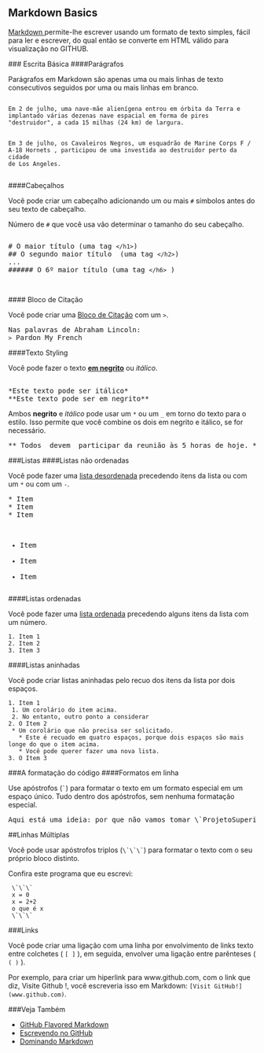 ## Markdown Basics 
<p><a href="http://daringfireball.net/projects/markdown/">Markdown </a> permite-lhe escrever usando um formato de texto simples, fácil para ler e escrever, do qual então se converte em HTML válido para visualização no GITHUB.</p>
### Escrita Básica 
####Parágrafos
<p>Parágrafos em Markdown são apenas uma ou mais linhas de texto consecutivos seguidos por uma ou mais linhas em branco.</p>
<pre><code>
Em 2 de julho, uma nave-mãe alienígena entrou em órbita da Terra e implantado várias dezenas nave espacial em forma de pires "destruidor", a cada 15 milhas (24 km) de largura. 

Em 3 de julho, os Cavaleiros Negros, um esquadrão de Marine Corps F / A-18 Hornets , participou de uma investida ao destruidor perto da cidade de Los Angeles.
</code></pre>
####Cabeçalhos
<p>Você pode criar um cabeçalho adicionando um ou mais <code>#</code> símbolos antes do seu texto de cabeçalho.</P>
 Número de <code>#</code> que você usa vão determinar o tamanho do seu cabeçalho.</p>
<pre><p># O maior título (uma tag <code>&lt;/h1&gt;</code>)
## O segundo maior título  (uma tag <code>&lt;/h2&gt;</code>)
... 
###### O 6º maior título (uma tag <code>&lt;/h6&gt;</code> ) </p> </pre>
#### Bloco de Citação
<p> Você pode criar uma <a href="https://developer.mozilla.org/en-US/docs/Web/HTML/Element/blockquote">Bloco de Citação</a> com um <code>></code>.
<pre>Nas palavras de Abraham Lincoln:
<code>></code> Pardon My French</pre>
####Texto Styling
<p>Você pode fazer o texto <strong><a href="https://developer.mozilla.org/en-US/docs/Web/HTML/Element/strong">em negrito</a></strong> ou <em>itálico</em>.</p>
<pre> 
*Este texto pode ser itálico* 
**Este texto pode ser em negrito** </pre>
<p> Ambos <strong>negrito</strong> e <em>itálico</em> pode usar um <code>*</code> ou um <code>_</code> em torno do texto para o estilo. Isso permite que você combine os dois em negrito e itálico, se for necessário. </p>
<pre>** Todos _devem_ participar da reunião às 5 horas de hoje. **</pre>
###Listas
####Listas não ordenadas
<p>Você pode fazer uma <a href="https://developer.mozilla.org/en-US/docs/Web/HTML/Element/ul">lista desordenada</a> precedendo itens da lista ou com um <code>*</code> ou com um <code>-</code>.</p>
<pre>
* Item
* Item
* Item

- Item
- Item
- Item </pre>
####Listas ordenadas
<p>Você pode fazer uma <a href="https://developer.mozilla.org/en-US/docs/Web/HTML/Element/ol"> lista ordenada</a> precedendo alguns itens da lista com um número.</p>
<pre><code>1. Item 1
2. Item 2
3. Item 3</code></pre>
####Listas aninhadas
<p>Você pode criar listas aninhadas pelo recuo dos itens da lista por dois espaços.</p>
<pre><code>1. Item 1
 1. Um corolário do item acima.
 2. No entanto, outro ponto a considerar
2. O Item 2
 * Um corolário que não precisa ser solicitado.
   * Este é recuado em quatro espaços, porque dois espaços são mais longe do que o item acima.
   * Você pode querer fazer uma nova lista.
3. O Item 3</code></pre>
###A formatação do código
####Formatos em linha
<p>Use apóstrofos (<code>`</code>) para formatar o texto em um formato especial em um espaço único. Tudo dentro dos apóstrofos, sem nenhuma formatação especial.</p>
 <pre>Aqui está uma ideia: por que não vamos tomar \`ProjetoSuperior\` e transformá-lo em \`projeto ** razoável **\`.</pre>
 ##Linhas Múltiplas
 <p>Você pode usar apóstrofos triplos (<code>\`\`\`</code>) para formatar o texto com o seu próprio bloco distinto.</p>
 Confira este programa que eu  escrevi:
 <pre><code> \`\`\`
 x = 0
 x = 2+2
 o que é x
 \`\`\` </code></pre>
###Links
<p>Você pode criar uma ligação com uma linha por envolvimento de links texto entre colchetes ( <code>[ ]</code> ), em seguida, envolver uma ligação entre parênteses ( <code>( )</code> ).</p>
<p>Por exemplo, para criar um hiperlink para www.github.com, com o link que diz, Visite Github !, você escreveria isso em Markdown: <code>[Visit GitHub!](www.github.com)</code>.</p>
###Veja Também
<ul><li><a href="https://help.github.com/articles/github-flavored-markdown/">GitHub Flavored Markdown</a></li>
<li><a href="https://help.github.com/articles/writing-on-github/">Escrevendo no GitHub</a>
<li><a href="http://guides.github.com/features/mastering-markdown/">Dominando Markdown</a></li>
</ul>

